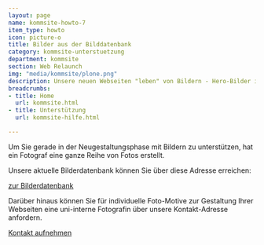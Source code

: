 ```yaml
---
layout: page
name: kommsite-howto-7
item_type: howto
icon: picture-o
title: Bilder aus der Bilddatenbank
category: kommsite-unterstuetzung
department: kommsite
section: Web Relaunch
img: "media/kommsite/plone.png"
description: Unsere neuen Webseiten "leben" von Bildern - Hero-Bilder im Seitenkopf, Bilder in den Modulen, Bilder in den Inhaltsseiten.
breadcrumbs:
- title: Home
  url: kommsite.html
- title: Unterstützung
  url: kommsite-hilfe.html

---
```



Um Sie gerade in der Neugestaltungsphase mit Bildern zu unterstützen, hat ein Fotograf eine ganze Reihe von Fotos erstellt. 


Unsere aktuelle Bilderdatenbank können Sie über diese Adresse erreichen:

<a class="btn btn-theme-colored btn-lg" href="https://beta.rz.unibw-muenchen.de/bilderdatenbank"> zur Bilderdatenbank</a>



Darüber hinaus können Sie für individuelle Foto-Motive zur Gestaltung Ihrer Webseiten eine uni-interne Fotografin über unsere Kontakt-Adresse anfordern.

<a class="btn btn-theme-colored btn-lg" href="mailto:support@unibw.de"><i class="fa fa-envelope-o"></i> Kontakt aufnehmen</a>

